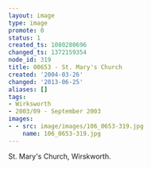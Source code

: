 ```yaml
---
layout: image
type: image
promote: 0
status: 1
created_ts: 1080280696
changed_ts: 1372159354
node_id: 319
title: 00653 - St. Mary's Church
created: '2004-03-26'
changed: '2013-06-25'
aliases: []
tags:
- Wirksworth
- 2003/09 - September 2003
images:
- - src: image/images/106_0653-319.jpg
    name: 106_0653-319.jpg
---
```

St. Mary's Church, Wirskworth.
